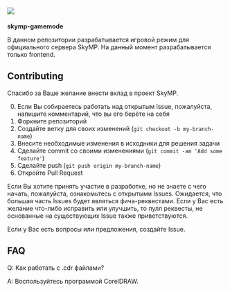 # ![](https://pp.userapi.com/c837339/v837339766/6a2be/wYK7LEvTyT8.jpg)

**skymp-gamemode**

В данном репозитории разрабатывается игровой режим для официального сервера SkyMP.
На данный момент разрабатывается только frontend.

## Contributing

Спасибо за Ваше желание внести вклад в проект SkyMP.

0. Если Вы собираетесь работать над открытым Issue, пожалуйста, напишите комментарий, что вы его берёте на себя
1. Форкните репозиторий
2. Создайте ветку для своих изменений (`git checkout -b my-branch-name`)
3. Внесите необходимые изменения в исходники для решения задачи
4. Сделайте commit со своими изменениями (`git commit -am 'Add some feature'`)
5. Сделайте push (`git push origin my-branch-name`)
6. Откройте Pull Request

Если Вы хотите принять участие в разработке, но не знаете с чего начать, пожалуйста, ознакомьтесь с открытыми Issues.
Ожидается, что большая часть Issues будет являться фича-реквестами.
Если у Вас есть желание что-либо исправить или улучшить, то пулл реквесты, не основанные на существующих Issue также приветствуются.

Если у Вас есть вопросы или предложения, создайте Issue.

## FAQ

Q: Как работать с .cdr файлами?

A: Воспользуйтесь программой CorelDRAW.
